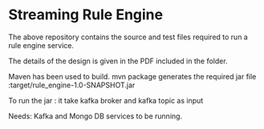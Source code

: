 # Streaming Rule Engine

The above repository contains the source and test files required to run a rule engine service.

The details of the design is given in the PDF included in the folder.


Maven has been used to build.
mvn package generates the required jar file :target/rule_engine-1.0-SNAPSHOT.jar

To run the jar : it take kafka broker and kafka topic as input

Needs:
Kafka and Mongo DB services to be running.




